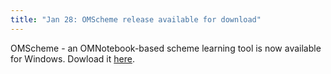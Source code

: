 ```yaml
---
title: "Jan 28: OMScheme release available for download"
---
```

OMScheme - an OMNotebook-based scheme learning tool is now available for Windows. Dowload it [here][216].

 [216]: download/OMScheme-Setup.msi
